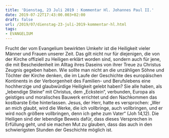 ```yaml
---
title: 'Dienstag, 23 Juli 2019 : Kommentar Hl. Johannes Paul II.'
date: 2019-07-22T17:43:00.003+02:00
draft: false
url: /2019/07/dienstag-23-juli-2019-kommentar-hl.html
tags: 
- EVANGELIUM
---
```


Frucht der vom Evangelium bewirkten Umkehr ist die Heiligkeit vieler Männer und Frauen unserer Zeit. Das gilt nicht nur für diejenigen, die von der Kirche offiziell zu Heiligen erklärt worden sind, sondern auch für jene, die mit Bescheidenheit im Alltag ihres Daseins von ihrer Treue zu Christus Zeugnis gegeben haben. Wie sollte man nicht an die unzähligen Söhne und Töchter der Kirche denken, die im Laufe der Geschichte des europäischen Kontinents in der Verborgenheit des Familien- und Berufslebens eine hochherzige und glaubwürdige Heiligkeit gelebt haben? Sie alle haben, als „lebendige Steine“ mit Christus, dem „Eckstein“, verbunden, Europa als geistiges und moralisches Bauwerk errichtet und den Nachkommen das kostbarste Erbe hinterlassen. Jesus, der Herr, hatte es versprochen: „Wer an mich glaubt, wird die Werke, die ich vollbringe, auch vollbringen, und er wird noch größere vollbringen, denn ich gehe zum Vater“ (Joh 14,12). Die Heiligen sind der lebendige Beweis dafür, dass dieses Versprechen in Erfüllung geht, und sie machen Mut zu glauben, dass das auch in den schwierigsten Stunden der Geschichte möglich ist.